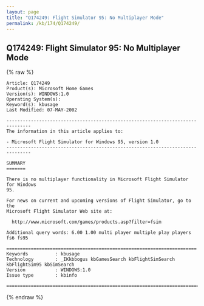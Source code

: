 ```yaml
---
layout: page
title: "Q174249: Flight Simulator 95: No Multiplayer Mode"
permalink: /kb/174/Q174249/
---
```


## Q174249: Flight Simulator 95: No Multiplayer Mode

{% raw %}

	Article: Q174249
	Product(s): Microsoft Home Games
	Version(s): WINDOWS:1.0
	Operating System(s): 
	Keyword(s): kbusage
	Last Modified: 07-MAY-2002
	
	-------------------------------------------------------------------------------
	The information in this article applies to:
	
	- Microsoft Flight Simulator for Windows 95, version 1.0 
	-------------------------------------------------------------------------------
	
	SUMMARY
	=======
	
	There is no multiplayer functionality in Microsoft Flight Simulator for Windows
	95.
	
	For news on current and upcoming versions of Flight Simulator, go to the
	Microsoft Flight Simulator Web site at:
	
	  http://www.microsoft.com/games/products.asp?filter=fsim
	
	Additional query words: 6.00 1.00 multi player multiple play players fs6 fs95
	
	======================================================================
	Keywords          : kbusage 
	Technology        : _IKkbbogus kbGamesSearch kbFlightSimSearch kbFlightSim95 kbSimSearch
	Version           : WINDOWS:1.0
	Issue type        : kbinfo
	
	=============================================================================
	

{% endraw %}
